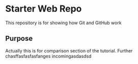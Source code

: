 # Starter Web Repo

This repository is for showing how Git and GitHub work

## Purpose

Actually this is for comparison section of the tutorial. Further chasffasfasfasfanges incomingasdasdsd